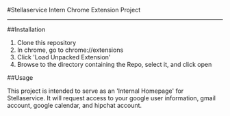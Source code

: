 #Stellaservice Intern Chrome Extension Project
***
##Installation
  1. Clone this repository
  2. In chrome, go to chrome://extensions
  3. Click 'Load Unpacked Extension'
  4. Browse to the directory containing the Repo, select it, and click open

##Usage

This project is intended to serve as an 'Internal Homepage' for Stellaservice. It will request access to your google user information, gmail account, google calendar, and hipchat account.